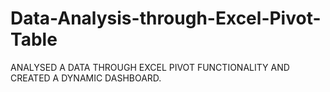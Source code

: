 # Data-Analysis-through-Excel-Pivot-Table
ANALYSED A DATA THROUGH EXCEL PIVOT FUNCTIONALITY AND CREATED A DYNAMIC DASHBOARD.
